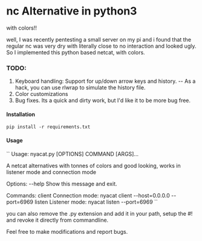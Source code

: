 # nc Alternative in python3
with colors!!

well, I was recently pentesting a small server on my pi and i found that the regular nc was very dry with literally close to no interaction and looked ugly. 
So I implemented this python based netcat, with colors.

### TODO:
1) Keyboard handling: Support for up/down arrow keys and history. 
-- As a hack, you can use rlwrap to simulate the history file. 
2) Color customizations 
3) Bug fixes. Its a quick and dirty work, but I'd like it to be more bug free.


#### Installation
`
pip install -r requirements.txt
`

#### Usage
``
Usage: nyacat.py [OPTIONS] COMMAND [ARGS]...

  A netcat alternatives with tonnes of colors and good looking, works in
  listener mode and  connection mode

Options:
  --help  Show this message and exit.

Commands:
  client  Connection mode: nyacat client --host=0.0.0.0 --port=6969
  listen  Listener mode: nyacat listen --port=6969
 ``

you can also remove the .py extension and add it in your path, setup the #! and revoke it directly from commandline.

Feel free to make modifications and report bugs.
